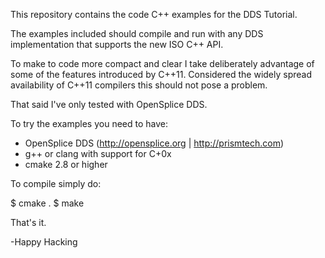 This repository contains the code C++ examples for the 
DDS Tutorial.

The examples included should compile and run with any DDS
implementation that supports the new ISO C++ API.

To make to code more compact and clear I take deliberately
advantage of some of the features introduced by C++11. 
Considered the widely spread availability of C++11 compilers
this should not pose a problem.

That said I've only tested with OpenSplice DDS.

To try the examples you need to have:

  - OpenSplice DDS (http://opensplice.org | http://prismtech.com)
  - g++ or clang with support for C+0x
  - cmake 2.8 or higher

To compile simply do:

$ cmake .
$ make

That's it.

-Happy Hacking

